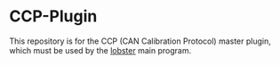 # CCP-Plugin
This repository is for the CCP (CAN Calibration Protocol) master plugin, which must be used by the [lobster](https://github.com/lotusczp/Lobster) main program.
